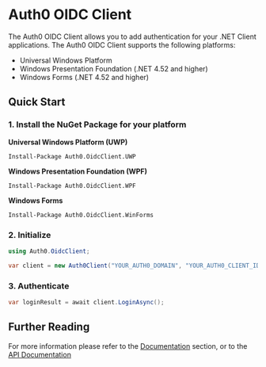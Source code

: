 # Auth0 OIDC Client

The Auth0 OIDC Client allows you to add authentication for your .NET Client applications. The Auth0 OIDC Client supports the following platforms:

* Universal Windows Platform
* Windows Presentation Foundation (.NET 4.52 and higher)
* Windows Forms (.NET 4.52 and higher)

## Quick Start

### 1. Install the NuGet Package for your platform

**Universal Windows Platform (UWP)**

```text
Install-Package Auth0.OidcClient.UWP
```

**Windows Presentation Foundation (WPF)**

```text
Install-Package Auth0.OidcClient.WPF
```

**Windows Forms**

```text
Install-Package Auth0.OidcClient.WinForms
```

### 2. Initialize 

```csharp
using Auth0.OidcClient;

var client = new Auth0Client("YOUR_AUTH0_DOMAIN", "YOUR_AUTH0_CLIENT_ID");
```

### 3. Authenticate

```csharp
var loginResult = await client.LoginAsync();
```

## Further Reading

For more information please refer to the [Documentation](documentation/intro.md) section, or to the [API Documentation](api/index.md)